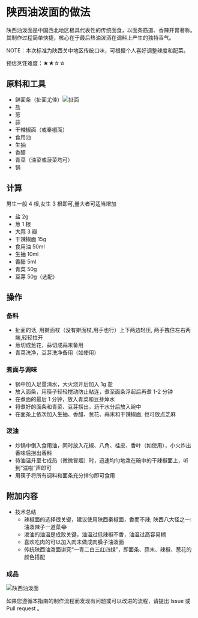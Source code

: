 
# 陕西油泼面的做法

陕西油泼面是中国西北地区极具代表性的传统面食，以面条筋道、香辣开胃著称。其制作过程简单快捷，核心在于最后热油泼洒在调料上产生的独特香气。

NOTE：本次标准为陕西关中地区传统口味，可根据个人喜好调整辣度和配菜。

预估烹饪难度：★★☆☆

## 原料和工具

- 鲜面条（扯面尤佳）![扯面](./chemian.png)
- 盐
- 葱
- 蒜
- 干辣椒面（或秦椒面）
- 食用油
- 生抽
- 香醋
- 青菜（油菜或菠菜均可）
- 锅

## 计算

男生一般 4 根,女生 3 根即可,量大者可适当增加

- 盐 2g
- 葱 1 根
- 大蒜 3 瓣
- 干辣椒面 15g
- 食用油 50ml
- 生抽 10ml
- 香醋 5ml
- 青菜 50g
- 豆芽 50g（选配）

## 操作

### 备料

- 扯面的话, 用擀面杖（没有擀面杖,用手也行）上下两边轻压, 两手拽住左右两端,轻轻拉开
- 葱切成葱花，蒜切成蒜末备用
- 青菜洗净，豆芽洗净备用（如使用）

### 煮面与调味

- 锅中加入足量清水，大火烧开后加入 1g 盐
- 放入面条，用筷子轻轻搅动防止粘连，煮至面条浮起后再煮 1-2 分钟
- 在煮面的最后 1 分钟，放入青菜和豆芽焯水
- 将煮好的面条和青菜、豆芽捞出，沥干水分后放入碗中
- 在面条上依次加入生抽、香醋、葱花、蒜末和干辣椒面, 也可放点芝麻

### 泼油

- 炒锅中倒入食用油，同时放入花椒、八角、桂皮、香叶（如使用），小火炸出香味后捞出香料
- 待油温升至七成热（微微冒烟）时，迅速均匀地泼在碗中的干辣椒面上，听到“滋啦”声即可
- 用筷子将所有调料和面条充分拌匀即可食用

## 附加内容

- 技术总结
  - 辣椒面的选择很关键，建议使用陕西秦椒面，香而不辣; 陕西八大怪之一: 油泼辣子一道菜😂
  - 泼油的油温是成败关键，油温过低辣椒不香，油温过高容易糊
  - 喜欢吃肉的可以加入肉末做成肉臊子油泼面
  - 传统陕西油泼面讲究“一青二白三红四绿”，即面条、蒜末、辣椒、葱花的颜色搭配

### 成品

![陕西油泼面](./成品.png)

如果您遵循本指南的制作流程而发现有问题或可以改进的流程，请提出 Issue 或 Pull request 。
